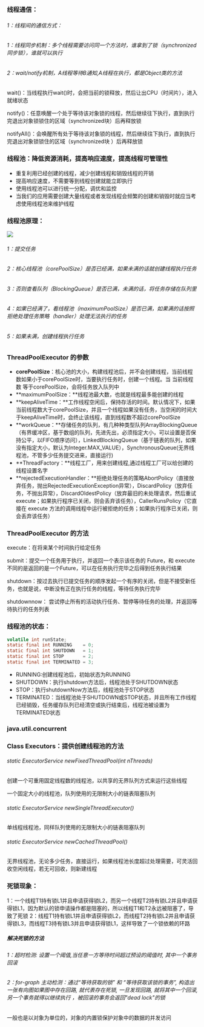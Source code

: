 ### 线程通信：

###### 1：线程间的通信方式：

###### 	1：线程同步机制：多个线程需要访问同一个方法时，谁拿到了锁（synchronized同步锁），谁就可以执行

###### 	2：wait/notify机制，A线程等待B通知,A线程在执行，都是Object类的方法

wait()：当线程执行wait()时，会把当前的锁释放，然后让出CPU（时间片），进入就绪状态

notify()：任意唤醒一个处于等待该对象锁的线程，然后继续往下执行，直到执行完退出对象锁锁住的区域（synchronized块）后再释放锁

notifyAll()：会唤醒所有处于等待该对象锁的线程，然后继续往下执行，直到执行完退出对象锁锁住的区域（synchronized块 ）后再释放锁



### 线程池：降低资源消耗，提高响应速度，提高线程可管理性

- 重复利用已经创建的线程，减少创建线程和销毁线程的开销
- 提高响应速度，不需要等到线程创建就能立即执行
- 使用线程池可以进行统一分配，调优和监控
- 当我们的应用需要创建大量线程或者发现线程会频繁的创建和销毁时就应当考虑使用线程池来维护线程

### 线程池原理：

![](G:\Java\Java_note\9：多线程\线程池.png)

###### 1：提交任务

###### 2：核心线程池（corePoolSize）是否已经满，如果未满的话就创建线程执行任务

###### 3：否则查看队列（BlockingQueue）是否已满，未满的话，将任务存储在队列里

###### 4：如果已经满了，看线程池（maximumPoolSize）是否已满，如果满的话按照拒绝处理任务策略（handler）处理无法执行的任务

###### 5：如果未满，创建线程执行任务



### ThreadPoolExecutor 的参数

- **corePoolSize**：核心池的大小，构建线程池后，并不会创建线程，当前线程数如果小于corePoolSize时，当要执行任务时，创建一个线程。当 当前线程数 等于corePoolSize，会将任务放入队列中
- **maximumPoolSize：**线程池最大数，也就是线程最多能创建的线程
- **keepAliveTime：**工作线程空闲后，保持存活的时间。默认情况下，如果当前线程数大于corePoolSize，并且一个线程如果没有任务，当空闲的时间大于keepAliveTime时，会终止该线程，直到线程数不超过corePoolSize
- **workQueue：**存储任务的队列，有几种种类型队列ArrayBlockingQueue（有界缓冲区，基于数组的队列，先进先出，必须指定大小，可以设置是否保持公平，以FIFO顺序访问），LinkedBlockingQueue（基于链表的队列，如果没有指定大小，默认为Integer.MAX_VALUE），SynchronousQueue(无界线程池，不管多少任务提交进来，直接运行)
- **ThreadFactory：**线程工厂，用来创建线程,通过线程工厂可以给创建的线程设置名字
- **rejectedExecutionHandler：**拒绝处理任务的策略AbortPolicy（直接放弃任务，抛出RejectedExecutionException异常），DiscardPolicy（放弃任务，不抛出异常），DiscardOldestPolicy（放弃最旧的未处理请求，然后重试  execute；如果执行程序已关闭，则会丢弃该任务），CallerRunsPolicy（它直接在 execute  方法的调用线程中运行被拒绝的任务；如果执行程序已关闭，则会丢弃该任务）



### ThreadPoolExecutor 的方法

execute：在将来某个时间执行给定任务

submit：提交一个任务用于执行，并返回一个表示该任务的 Future，和 execute 不同的是返回的是一个Future，可以在任务执行完毕之后得到任务执行结果

shutdown：按过去执行已提交任务的顺序发起一个有序的关闭，但是不接受新任务，也就是说，中断没有正在执行任务的线程，等待任务执行完毕

shutdownnow： 尝试停止所有的活动执行任务、暂停等待任务的处理，并返回等待执行的任务列表

### 线程池的状态：

```java
volatile int runState;
static final int RUNNING    = 0;
static final int SHUTDOWN   = 1;
static final int STOP       = 2;
static final int TERMINATED = 3;
```

- RUNNING:创建线程池后，初始状态为RUNNING
- SHUTDOWN：执行shutdown方法后，线程池处于SHUTDOWN状态
- STOP：执行shutdownNow方法后，线程池处于STOP状态
- TERMINATED：当线程池处于SHUTDOWN或STOP状态，并且所有工作线程已经销毁，任务缓存队列已经清空或执行结束后，线程池被设置为TERMINATED状态



### java.util.concurrent

### Class Executors：提供创建线程池的方法

###### static ExecutorService newFixedThreadPool(int nThreads) 

创建一个可重用固定线程数的线程池，以共享的无界队列方式来运行这些线程 

一个固定大小的线程池，队列使用的无限制大小的链表阻塞队列

###### static ExecutorService newSingleThreadExecutor() 

单线程线程池，同样队列使用的无限制大小的链表阻塞队列

###### static ExecutorService newCachedThreadPool()

无界线程池，无论多少任务，直接运行，如果线程池长度超过处理需要，可灵活回收空闲线程，若无可回收，则新建线程



### 死锁现象：

1：一个线程T1持有锁L1并且申请获得锁L2，而另一个线程T2持有锁L2并且申请获得锁L1，因为默认的锁申请操作都是阻塞的，所以线程T1和T2永远被阻塞了，导致了死锁
2：线程T1持有锁L1并且申请获得锁L2，而线程T2持有锁L2并且申请获得锁L3，而线程T3持有锁L3并且申请获得锁L1，这样导致了一个锁依赖的环路

##### 解决死锁的方法

###### 1：超时检测: 设置一个阈值,当任意一方等待时间超过预设的阈值时, 其中⼀个事务回滚

###### 2：for-graph 主动检测：通过“等待获取的锁” 和 “等待获取该锁的事务”, 构造出⼀张有向图如果图中存在回路, 就代表存在死锁, 一旦发现回路, 就将其中一个回滚, 另⼀个事务就得以继续执行 ，被回滚的事务会返回"dead lock"的锁

一般也是以对象为单位的，对象的内置锁保护对象中的数据的并发访问



